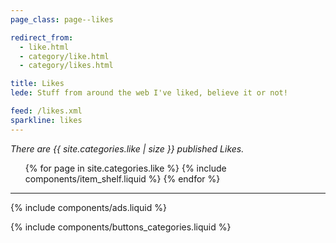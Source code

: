 ```yaml
---
page_class: page--likes

redirect_from:
  - like.html
  - category/like.html
  - category/likes.html

title: Likes
lede: Stuff from around the web I've liked, believe it or not!

feed: /likes.xml
sparkline: likes
---
```


*There are {{ site.categories.like | size }} published Likes.*

<div class="h-feed" id="likes">
        <ol class="shelf" role="list">
        {% for page in site.categories.like %}
            {% include components/item_shelf.liquid %}
        {% endfor %}
    </ol>
</div>

--------

{% include components/ads.liquid %}

{% include components/buttons_categories.liquid %}
